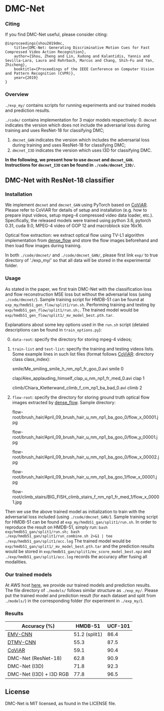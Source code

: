 # DMC-Net

### Citing
If you find DMC-Net useful, please consider citing:

    @inproceedings{shou2019dmc,
    	title={DMC-Net: Generating Discriminative Motion Cues for Fast Compressed Video Action Recognition},
    	author={Shou, Zheng and Lin, Xudong and Kalantidis, Yannis and Sevilla-Lara, Laura and Rohrbach, Marcus and Chang, Shih-Fu and Yan, Zhicheng},
    	booktitle={Proceedings of the IEEE Conference on Computer Vision and Pattern Recognition (CVPR)},
    	year={2019}
    }

### Overview

`./exp_my/` contains scripts for running experiments and our trained models and prediction results.

`./code/` contains implementation for 3 major models respectively: 
0. `dmcnet` indicates the version which does not include the adversarial loss during training and uses ResNet-18 for classifying DMC;
1. `dmcnet_GAN` indicates the version which includes the adversarial loss during training and uses ResNet-18 for classifying DMC;
2. `dmcnet_I3D` indicates the version which uses I3D for classifying DMC.

**In the following, we present how to use `dmcnet` and `dmcnet_GAN`. Instructions for `dmcnet_I3D` can be found in `./code/dmcnet_I3D/`.**

## DMC-Net with ResNet-18 classifier

### Installation

We implement `dmcnet` and `dmcnet_GAN` using PyTorch based on [CoViAR](https://github.com/chaoyuaw/pytorch-coviar). Please refer to CoViAR for details of setup and installation (e.g. how to prepare input videos, setup mpeg-4 compressed video data loader, etc.). Specifically, the released models were trained using python 3.6, pytorch 0.31, cuda 9.0, MPEG-4 video of GOP 12 and macroblock size 16x16.

Optical flow extraction: we extract optical flow using TV-L1 algorithm implementation from [dense_flow](https://github.com/wanglimin/dense_flow) and store the flow images beforehand and then load flow images during training.

In both `./code/dmcnet/` and `./code/dmcnet_GAN/`, please first link `exp/` to true directory of './exp_my/' so that all data will be stored in the experimental folder. 

### Usage

As stated in the paper, we first train DMC-Net with the classification loss and flow reconstruction MSE loss but without the adversarial loss (using `./code/dmcnet/`). Sample training script for HMDB-51 can be found at `exp_my/hmdb51_gen_flow/split1/run.sh`. Performing training and testing by `exp/hmdb51_gen_flow/split1/run.sh;`. The trained model would be `exp/hmdb51_gen_flow/split1/_mv_model_best.pth.tar`.

Explanations about some key options used in the `run.sh` script (detaied descriptions can be found in `train_options.py`):

0. `data-root`: specify the directory for storing mpeg-4 videos;
1. `train-list` and `test-list`: specify the training and testing videos lists. Some example lines in such list files (format follows [CoViAR](https://github.com/chaoyuaw/pytorch-coviar): directory class class_index): 

    smile/Me_smiling_smile_h_nm_np1_fr_goo_0.avi smile 0
    
    clap/Alex_applauding_himself_clap_u_nm_np1_fr_med_0.avi clap 1
    
    climb/Chiara_Kletterwand_climb_f_cm_np1_ba_bad_0.avi climb 2

2. `flow-root`: specify the directory for storing ground truth optical flow images extracted by [dense_flow](https://github.com/wanglimin/dense_flow). Sample directory:

    flow-root/brush_hair/April_09_brush_hair_u_nm_np1_ba_goo_0/flow_x_00001.jpg
    
    flow-root/brush_hair/April_09_brush_hair_u_nm_np1_ba_goo_0/flow_y_00001.jpg
    
    flow-root/brush_hair/April_09_brush_hair_u_nm_np1_ba_goo_0/flow_x_00002.jpg
    
    flow-root/brush_hair/April_09_brush_hair_u_nm_np1_ba_goo_1/flow_x_00001.jpg
    
    flow-root/climb_stairs/BIG_FISH_climb_stairs_f_nm_np1_fr_med_1/flow_x_00001.jpg

Then we use the above trained model as initialization to train with the adversarial loss included (using `./code/dmcnet_GAN/`). Sample training script for HMDB-51 can be found at `exp_my/hmdb51_gan/split1/run.sh`. In order to reproduce the result on HMDB-51, simply run: `bash exp/hmdb51_gan/split1/run.sh; bash ./exp/hmdb51_gan/split1/run_combine.sh 2>&1 | tee ./exp/hmdb51_gan/split1/acc.log` The trained model would be `exp/hmdb51_gan/split1/_mv_model_best.pth.tar` and the prediction results would be stored in `exp/hmdb51_gan/split1/mv_score_model_best.npz` and `./exp/hmdb51_gan/split1/acc.log` records the accuracy after fusing all modalities.

### Our trained models

At AWS host [here](dl.fbaipublicfiles.com/dmc-net/models.zip), we provide our trained models and prediction results. The file directory of `./models/` follows similar structure as `./exp_my/`. Please put the trained model and prediction result (for each dataset and split from `./models/`) in the corresponding folder (for experiment in `./exp_my/`). 

### Results

Accuracy (%)     | HMDB-51 | UCF-101
---------|--------|-----
[EMV-CNN](https://ieeexplore.ieee.org/abstract/document/7780666)     | 51.2 (split1) | 86.4
[DTMV-CNN](https://zbwglory.github.io/papers/08249882.pdf)     | 55.3 | 87.5
[CoViAR](https://github.com/chaoyuaw/pytorch-coviar)     | 59.1 | 90.4
DMC-Net (ResNet-18)     | 62.8 | 90.9
DMC-Net (I3D)     | 71.8 | 92.3
DMC-Net (I3D) + I3D RGB     | 77.8 | 96.5

## License
DMC-Net is MIT licensed, as found in the LICENSE file.